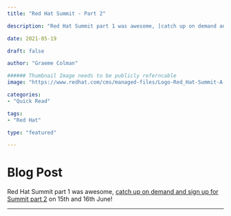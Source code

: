 ```yaml
---
title: "Red Hat Summit - Part 2"

description: "Red Hat Summit part 1 was awesome, [catch up on demand and sign up for Summit part 2](https://www.redhat.com/en/summit) on 15-16 June!"

date: 2021-05-19

draft: false

author: "Graeme Colman"

###### Thumbnail Image needs to be publicly referncable
image: "https://www.redhat.com/cms/managed-files/Logo-Red_Hat-Summit-A-Standard-RGB-02.svg"

categories:
- "Quick Read"

tags:
- "Red Hat"

type: "featured"

---
```


# Blog Post

Red Hat Summit part 1 was awesome, [catch up on demand and sign up for Summit part 2](https://www.redhat.com/en/summit) on 15th and 16th June! 
        
        
--- 



